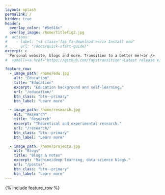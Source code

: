 ```yaml
---
layout: splash
permalink: /
hidden: true
header:
  overlay_color: "#5e616c"
  overlay_image: /home/titlefig2.jpg
#  actions:
#    - label: "<i class='fas fa-download'></i> Install now"
#      url: "/docs/quick-start-guide/"
excerpt: >
  Personal website, blogs and more. Transition to a better me!<br />
#  <small><a href="https://github.com/faystransition">Latest release v1.1.0</a></small>

feature_row:
  - image_path: /home/edu.jpg
    alt: "Education"   
    title: "Education"
    excerpt: "Education background and self-learning."
    url: "/education/"
    btn_class: "btn--primary"
    btn_label: "Learn more"

  - image_path: /home/research.jpg
    alt: "Research"   
    title: "Research"
    excerpt: "Theoretical and experimental research."
    url: "/research/"
    btn_class: "btn--primary"
    btn_label: "Learn more"

  - image_path: /home/projects.jpg
    alt: "Blogs"   
    title: "Blogs & notes"
    excerpt: "Machine/deep learning, data science blogs."
    url: "/posts/"
    btn_class: "btn--primary"
    btn_label: "Learn more"      
---
```


{% include feature_row %}
